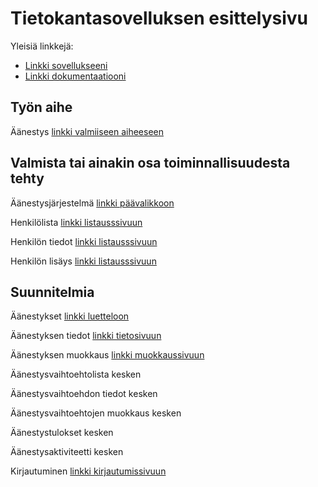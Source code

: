 # Tietokantasovelluksen esittelysivu

Yleisiä linkkejä:

* [Linkki sovellukseeni](https://rikukali.users.cs.helsinki.fi/leiska)
* [Linkki dokumentaatiooni](https://github.com/rrrkkk/Tsoha-Bootstrap/blob/master/doc/dokumentaatio.pdf)

## Työn aihe

Äänestys [linkki valmiiseen aiheeseen](http://advancedkittenry.github.io/suunnittelu_ja_tyoymparisto/aiheet/Aanestys.html)

## Valmista tai ainakin osa toiminnallisuudesta tehty

Äänestysjärjestelmä [linkki päävalikkoon](https://rikukali.users.cs.helsinki.fi/leiska/)

Henkilölista [linkki listausssivuun](https://rikukali.users.cs.helsinki.fi/leiska/person)

Henkilön tiedot [linkki listausssivuun](https://rikukali.users.cs.helsinki.fi/leiska/person/1)

Henkilön lisäys [linkki listausssivuun](https://rikukali.users.cs.helsinki.fi/leiska/person/add)

## Suunnitelmia

Äänestykset [linkki luetteloon](https://rikukali.users.cs.helsinki.fi/leiska/vote)

Äänestyksen tiedot [linkki tietosivuun](https://rikukali.users.cs.helsinki.fi/leiska/vote/1)

Äänestyksen muokkaus [linkki muokkaussivuun](https://rikukali.users.cs.helsinki.fi/leiska/vote/edit/1)

Äänestysvaihtoehtolista kesken

Äänestysvaihtoehdon tiedot kesken

Äänestysvaihtoehtojen muokkaus kesken

Äänestystulokset kesken

Äänestysaktiviteetti kesken

Kirjautuminen [linkki kirjautumissivuun](https://rikukali.users.cs.helsinki.fi/leiska/login)

